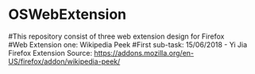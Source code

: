 # OSWebExtension
#This repository consist of three web extension design for Firefox  
#Web Extension one: Wikipedia Peek 
#First sub-task: 15/06/2018 - Yi Jia 
Firefox Extension Source: https://addons.mozilla.org/en-US/firefox/addon/wikipedia-peek/ 
